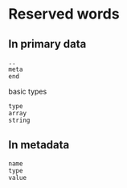 Reserved words
==============



In primary data
---------------

	..
	meta
	end

basic types

	type
	array
	string


In metadata
-----------

	name
	type
	value
